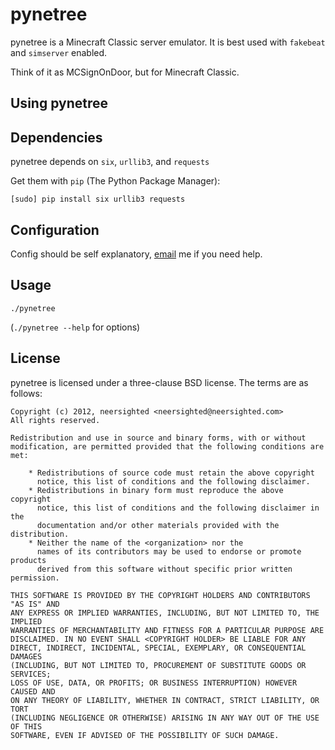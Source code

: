 # pynetree

pynetree is a Minecraft Classic server emulator. It is best used with `fakebeat` and `simserver` enabled. 

Think of it as MCSignOnDoor, but for Minecraft Classic.

## Using pynetree

## Dependencies

pynetree depends on `six`, `urllib3`, and `requests`

Get them with `pip` (The Python Package Manager):

`[sudo] pip install six urllib3 requests`

## Configuration

Config should be self explanatory, [email](mailto:neersighted@neersighted.com) me if you need help.

## Usage

`./pynetree`

(`./pynetree --help` for options)

## License

pynetree is licensed under a three-clause BSD license. The terms are as follows:

```
Copyright (c) 2012, neersighted <neersighted@neersighted.com>
All rights reserved.

Redistribution and use in source and binary forms, with or without
modification, are permitted provided that the following conditions are met:

    * Redistributions of source code must retain the above copyright
      notice, this list of conditions and the following disclaimer.
    * Redistributions in binary form must reproduce the above copyright
      notice, this list of conditions and the following disclaimer in the
      documentation and/or other materials provided with the distribution.
    * Neither the name of the <organization> nor the
      names of its contributors may be used to endorse or promote products
      derived from this software without specific prior written permission.

THIS SOFTWARE IS PROVIDED BY THE COPYRIGHT HOLDERS AND CONTRIBUTORS "AS IS" AND
ANY EXPRESS OR IMPLIED WARRANTIES, INCLUDING, BUT NOT LIMITED TO, THE IMPLIED
WARRANTIES OF MERCHANTABILITY AND FITNESS FOR A PARTICULAR PURPOSE ARE
DISCLAIMED. IN NO EVENT SHALL <COPYRIGHT HOLDER> BE LIABLE FOR ANY
DIRECT, INDIRECT, INCIDENTAL, SPECIAL, EXEMPLARY, OR CONSEQUENTIAL DAMAGES
(INCLUDING, BUT NOT LIMITED TO, PROCUREMENT OF SUBSTITUTE GOODS OR SERVICES;
LOSS OF USE, DATA, OR PROFITS; OR BUSINESS INTERRUPTION) HOWEVER CAUSED AND
ON ANY THEORY OF LIABILITY, WHETHER IN CONTRACT, STRICT LIABILITY, OR TORT
(INCLUDING NEGLIGENCE OR OTHERWISE) ARISING IN ANY WAY OUT OF THE USE OF THIS
SOFTWARE, EVEN IF ADVISED OF THE POSSIBILITY OF SUCH DAMAGE.
```
